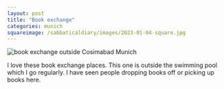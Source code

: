 ```yaml
---
layout: post
title: "Book exchange"
categories: munich
squareimage: /sabbaticaldiary/images/2023-01-04-square.jpg
---
```

<img src="/sabbaticaldiary/images/2023-01-04.jpg" alt="book exchange outside Cosimabad Munich" class="center">

I love these book exchange places. This one is outside the swimming pool which I go regularly. I have seen people dropping books off or picking up books here. 